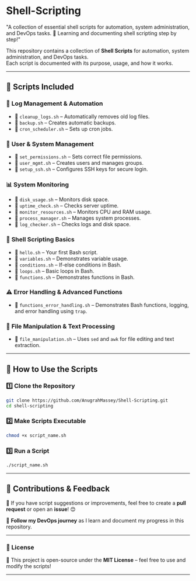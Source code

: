 # Shell-Scripting
"A collection of essential shell scripts for automation, system administration, and DevOps tasks. 🚀 Learning and documenting shell scripting step by step!"

This repository contains a collection of **Shell Scripts** for automation, system administration, and DevOps tasks.  
Each script is documented with its purpose, usage, and how it works.

---

## 📂 Scripts Included

### 🧹 **Log Management & Automation**
- 🔹 `cleanup_logs.sh` – Automatically removes old log files.
- 🔹 `backup.sh` – Creates automatic backups.
- 🔹 `cron_scheduler.sh` – Sets up cron jobs.

### 🔐 **User & System Management**
- 🔹 `set_permissions.sh` – Sets correct file permissions.
- 🔹 `user_mgmt.sh` – Creates users and manages groups.
- 🔹 `setup_ssh.sh` – Configures SSH keys for secure login.

### 📊 **System Monitoring**
- 🔹 `disk_usage.sh` – Monitors disk space.
- 🔹 `uptime_check.sh` – Checks server uptime.
- 🔹 `monitor_resources.sh` – Monitors CPU and RAM usage.
- 🔹 `process_manager.sh` – Manages system processes.
- 🔹 `log_checker.sh` – Checks logs and disk space.

### 🎯 **Shell Scripting Basics**
- 🔹 `hello.sh` – Your first Bash script.
- 🔹 `variables.sh` – Demonstrates variable usage.
- 🔹 `conditions.sh` – If-else conditions in Bash.
- 🔹 `loops.sh` – Basic loops in Bash.
- 🔹 `functions.sh` – Demonstrates functions in Bash.

### ⚠️ **Error Handling & Advanced Functions**
- 🔧 `functions_error_handling.sh` – Demonstrates Bash functions, logging, and error handling using `trap`.

### 📝 **File Manipulation & Text Processing**
- 📝 `file_manipulation.sh` – Uses `sed` and `awk` for file editing and text extraction.

---

## **🚀 How to Use the Scripts**  

### **1️⃣ Clone the Repository**  
```bash
git clone https://github.com/AnugrahMassey/Shell-Scripting.git
cd shell-scripting
```

### **2️⃣ Make Scripts Executable**  
```bash
chmod +x script_name.sh
```

### **3️⃣ Run a Script**  
```bash
./script_name.sh
```

---

## **📢 Contributions & Feedback**  
📌 If you have script suggestions or improvements, feel free to create a **pull request** or open an **issue**! 😊  

📌 **Follow my DevOps journey** as I learn and document my progress in this repository.  

---

### **📜 License**  
📜 This project is open-source under the **MIT License** – feel free to use and modify the scripts!  

---
